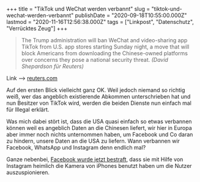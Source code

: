 +++
title = "TikTok und WeChat werden verbannt"
slug = "tiktok-und-wechat-werden-verbannt"
publishDate = "2020-09-18T10:55:00.000Z"
lastmod  = "2020-11-16T12:56:38.000Z"
tags = ["Linkpost", "Datenschutz", "Verrücktes Zeug"]
+++

> The Trump administration will ban WeChat and video-sharing app TikTok from U.S. app stores starting Sunday night, a move that will block Americans from downloading the Chinese-owned platforms over concerns they pose a national security threat. *(David Shepardson für Reuters)*

Link --> [reuters.com](https://www.reuters.com/article/us-usa-tiktok-ban-exclusive/exclusive-trump-to-block-u-s-downloads-of-tiktok-wechat-on-sunday-officials-idUSKBN2691QO)

Auf den ersten Blick vielleicht ganz OK. Weil jedoch niemand so richtig weiß, wer das angeblich existierende Abkommen unterschrieben hat und nun Besitzer von TikTok wird, werden die beiden Dienste nun einfach mal für Illegal erklärt.

Was mich dabei stört ist, dass die USA quasi einfach so etwas verbannen können weil es angeblich Daten an die Chinesen liefert, wir hier in Europa aber immer noch nichts unternommen haben, um Facebook und Co daran zu hindern, unsere Daten an die USA zu liefern. Wann verbannen wir Facebook, WhatsApp und Instagram denn endlich mal?

Ganze nebenbei, [Facebook wurde jetzt bestraft](https://www.bloomberg.com/news/articles/2020-09-18/facebook-accused-of-watching-instagram-users-through-cameras), dass sie mit Hilfe von Instagram heimlich die Kamera von iPhones benutzt haben um die Nutzer auszuspionieren.

<!--more-->
